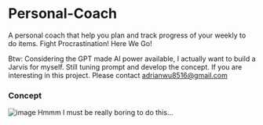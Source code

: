 # Personal-Coach
A personal coach that help you plan and track progress of your weekly to do items. 
Fight Procrastination! Here We Go!

Btw: Considering the GPT made AI power available, I actually want to build a Jarvis for myself. Still tuning prompt and develop the concept. If you are interesting in this project. Please contact adrianwu8516@gmail.com 

### Concept
![image](https://i.imgur.com/eUTJeP0.png)
Hmmm I must be really boring to do this...

